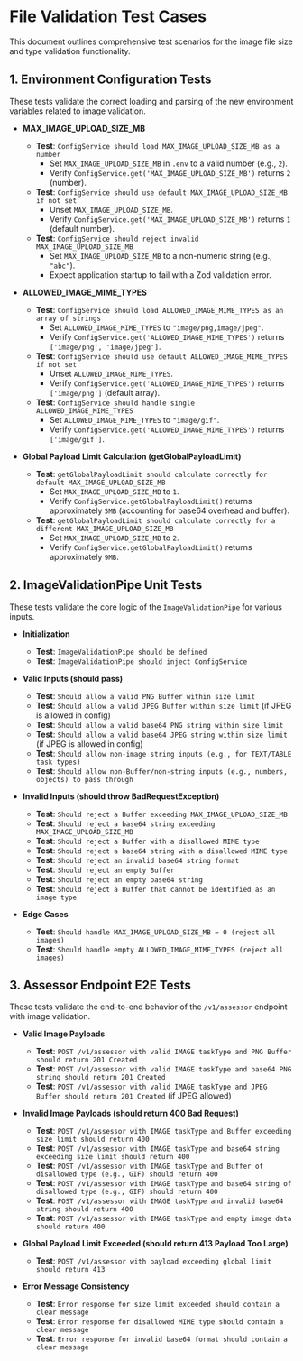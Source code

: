 # File Validation Test Cases

This document outlines comprehensive test scenarios for the image file size and type validation functionality.

## 1. Environment Configuration Tests

These tests validate the correct loading and parsing of the new environment variables related to image validation.

- **MAX_IMAGE_UPLOAD_SIZE_MB**
  - **Test**: `ConfigService should load MAX_IMAGE_UPLOAD_SIZE_MB as a number`
    - Set `MAX_IMAGE_UPLOAD_SIZE_MB` in `.env` to a valid number (e.g., `2`).
    - Verify `ConfigService.get('MAX_IMAGE_UPLOAD_SIZE_MB')` returns `2` (number).
  - **Test**: `ConfigService should use default MAX_IMAGE_UPLOAD_SIZE_MB if not set`
    - Unset `MAX_IMAGE_UPLOAD_SIZE_MB`.
    - Verify `ConfigService.get('MAX_IMAGE_UPLOAD_SIZE_MB')` returns `1` (default number).
  - **Test**: `ConfigService should reject invalid MAX_IMAGE_UPLOAD_SIZE_MB`
    - Set `MAX_IMAGE_UPLOAD_SIZE_MB` to a non-numeric string (e.g., `"abc"`).
    - Expect application startup to fail with a Zod validation error.

- **ALLOWED_IMAGE_MIME_TYPES**
  - **Test**: `ConfigService should load ALLOWED_IMAGE_MIME_TYPES as an array of strings`
    - Set `ALLOWED_IMAGE_MIME_TYPES` to `"image/png,image/jpeg"`.
    - Verify `ConfigService.get('ALLOWED_IMAGE_MIME_TYPES')` returns `['image/png', 'image/jpeg']`.
  - **Test**: `ConfigService should use default ALLOWED_IMAGE_MIME_TYPES if not set`
    - Unset `ALLOWED_IMAGE_MIME_TYPES`.
    - Verify `ConfigService.get('ALLOWED_IMAGE_MIME_TYPES')` returns `['image/png']` (default array).
  - **Test**: `ConfigService should handle single ALLOWED_IMAGE_MIME_TYPES`
    - Set `ALLOWED_IMAGE_MIME_TYPES` to `"image/gif"`.
    - Verify `ConfigService.get('ALLOWED_IMAGE_MIME_TYPES')` returns `['image/gif']`.

- **Global Payload Limit Calculation (getGlobalPayloadLimit)**
  - **Test**: `getGlobalPayloadLimit should calculate correctly for default MAX_IMAGE_UPLOAD_SIZE_MB`
    - Set `MAX_IMAGE_UPLOAD_SIZE_MB` to `1`.
    - Verify `ConfigService.getGlobalPayloadLimit()` returns approximately `5MB` (accounting for base64 overhead and buffer).
  - **Test**: `getGlobalPayloadLimit should calculate correctly for a different MAX_IMAGE_UPLOAD_SIZE_MB`
    - Set `MAX_IMAGE_UPLOAD_SIZE_MB` to `2`.
    - Verify `ConfigService.getGlobalPayloadLimit()` returns approximately `9MB`.

## 2. ImageValidationPipe Unit Tests

These tests validate the core logic of the `ImageValidationPipe` for various inputs.

- **Initialization**
  - **Test**: `ImageValidationPipe should be defined`
  - **Test**: `ImageValidationPipe should inject ConfigService`

- **Valid Inputs (should pass)**
  - **Test**: `Should allow a valid PNG Buffer within size limit`
  - **Test**: `Should allow a valid JPEG Buffer within size limit` (if JPEG is allowed in config)
  - **Test**: `Should allow a valid base64 PNG string within size limit`
  - **Test**: `Should allow a valid base64 JPEG string within size limit` (if JPEG is allowed in config)
  - **Test**: `Should allow non-image string inputs (e.g., for TEXT/TABLE task types)`
  - **Test**: `Should allow non-Buffer/non-string inputs (e.g., numbers, objects) to pass through`

- **Invalid Inputs (should throw BadRequestException)**
  - **Test**: `Should reject a Buffer exceeding MAX_IMAGE_UPLOAD_SIZE_MB`
  - **Test**: `Should reject a base64 string exceeding MAX_IMAGE_UPLOAD_SIZE_MB`
  - **Test**: `Should reject a Buffer with a disallowed MIME type`
  - **Test**: `Should reject a base64 string with a disallowed MIME type`
  - **Test**: `Should reject an invalid base64 string format`
  - **Test**: `Should reject an empty Buffer`
  - **Test**: `Should reject an empty base64 string`
  - **Test**: `Should reject a Buffer that cannot be identified as an image type`

- **Edge Cases**
  - **Test**: `Should handle MAX_IMAGE_UPLOAD_SIZE_MB = 0 (reject all images)`
  - **Test**: `Should handle empty ALLOWED_IMAGE_MIME_TYPES (reject all images)`

## 3. Assessor Endpoint E2E Tests

These tests validate the end-to-end behavior of the `/v1/assessor` endpoint with image validation.

- **Valid Image Payloads**
  - **Test**: `POST /v1/assessor with valid IMAGE taskType and PNG Buffer should return 201 Created`
  - **Test**: `POST /v1/assessor with valid IMAGE taskType and base64 PNG string should return 201 Created`
  - **Test**: `POST /v1/assessor with valid IMAGE taskType and JPEG Buffer should return 201 Created` (if JPEG allowed)

- **Invalid Image Payloads (should return 400 Bad Request)**
  - **Test**: `POST /v1/assessor with IMAGE taskType and Buffer exceeding size limit should return 400`
  - **Test**: `POST /v1/assessor with IMAGE taskType and base64 string exceeding size limit should return 400`
  - **Test**: `POST /v1/assessor with IMAGE taskType and Buffer of disallowed type (e.g., GIF) should return 400`
  - **Test**: `POST /v1/assessor with IMAGE taskType and base64 string of disallowed type (e.g., GIF) should return 400`
  - **Test**: `POST /v1/assessor with IMAGE taskType and invalid base64 string should return 400`
  - **Test**: `POST /v1/assessor with IMAGE taskType and empty image data should return 400`

- **Global Payload Limit Exceeded (should return 413 Payload Too Large)**
  - **Test**: `POST /v1/assessor with payload exceeding global limit should return 413`

- **Error Message Consistency**
  - **Test**: `Error response for size limit exceeded should contain a clear message`
  - **Test**: `Error response for disallowed MIME type should contain a clear message`
  - **Test**: `Error response for invalid base64 format should contain a clear message`
